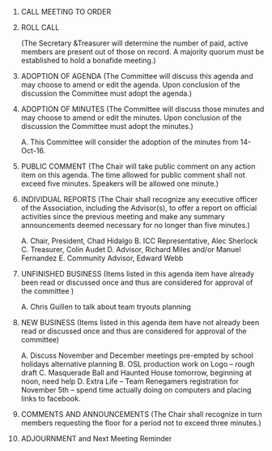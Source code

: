 1. CALL MEETING TO ORDER
2. ROLL CALL
	
	(The Secretary &Treasurer will determine the number of paid, active members are present out of those on record. A majority quorum must be established to hold a bonafide meeting.)

3. ADOPTION OF AGENDA 
(The Committee will discuss this agenda and may choose to amend or edit the agenda. Upon conclusion of the discussion the Committee must adopt the agenda.) 

4. ADOPTION OF MINUTES 
(The Committee will discuss those minutes and may choose to amend or edit the minutes. Upon conclusion of the discussion the Committee must adopt the minutes.)

	A. This Committee will consider the adoption of the minutes from 14-Oct-16.
	
5. PUBLIC COMMENT 
(The Chair will take public comment on any action item on this agenda. The time allowed for public comment shall not exceed five minutes. Speakers will be allowed one minute.)

6. INDIVIDUAL REPORTS 
(The Chair shall recognize any executive officer of the Association, including the Advisor(s), to offer a report on official activities since the previous meeting and make any summary announcements deemed necessary for no longer than five minutes.)

	A. Chair, President, Chad Hidalgo
	B. ICC Representative, Alec Sherlock
	C. Treasurer, Colin Audet
	D. Advisor, Richard Miles and/or Manuel Fernandez 
	E. Community Advisor, Edward Webb
	
7. UNFINISHED BUSINESS 
(Items listed in this agenda item have already been read or discussed once and thus are considered for approval of the committee )

	A. Chris Guillen to talk about team tryouts planning
	
8. NEW BUSINESS 
(Items listed in this agenda item have not already been read or discussed once and thus are considered for approval of the committee)

	A. Discuss November and December meetings pre-empted by school holidays alternative planning
	B. OSL production work on Logo – rough draft
	C. Masquerade Ball and Haunted House tomorrow, beginning at noon, need help
	D. Extra Life – Team Renegamers registration for November 5th – spend time actually doing on computers and placing links to facebook. 
	
9. COMMENTS AND ANNOUNCEMENTS
(The Chair shall recognize in turn members requesting the floor for a period not to exceed three minutes.)

10. ADJOURNMENT and Next Meeting Reminder 
